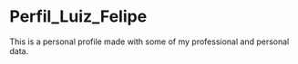 # Perfil_Luiz_Felipe
This is a personal profile made with some of my professional and personal data. 
